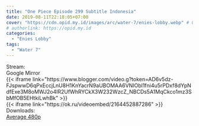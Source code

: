 ```yaml
---
title: "One Piece Episode 299 Subtitle Indonesia"
date: 2019-08-11T22:18:05+07:00
cover: "https://cdn.opid.my.id/images/arc/water-7/enies-lobby.webp" # Optional, cover
# authorlink: https://opid.my.id
categories:
  - "Enies Lobby"
tags:
  - "Water 7"
---
```

<div class="ui menu violet borderless inverted">
  <div class="header item active">
        Stream:
    </div>
  <a class="active item" data-tab="google">
    <i class="google drive icon"></i> Google
  </a>
  <a class="item nounderline" data-tab="mirror">
    <i class="odnoklassniki icon"></i> Mirror
  </a>
</div>
<div class="ui bottom attached tab segment active" style="border:0 !important;" data-tab="google">
 {{< iframe link="https://www.blogger.com/video.g?token=AD6v5dz-FJspwwD6qPxEccjLnU8H1KnYacrN9aUBOMAA6VNIObl1fni4u5rPDxf8dYpNdfExe3M8oMWJ2o4lR2UfWhRYCkX3W232WzcZ_NBCDs5A1MqCkco1mz3SbMfOB5EHtkiLwhBk" >}}
</div>
<div class="ui bottom attached tab segment" style="border:0 !important;" data-tab="mirror">
{{< iframe link="https://ok.ru/videoembed/2164452887286" >}}
</div>
<div class="ui menu violet borderless inverted">
  <div class="header item active">
        Downloads:
    </div>
  <a class="item nounderline" href="https://ouo.io/rx0VnB" target="_blank" rel="dofollow"><i class="google drive icon"></i>
    Average 480p</a>
</div>